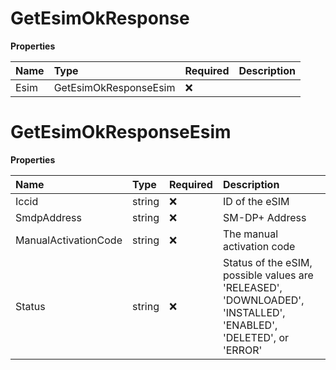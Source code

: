 # GetEsimOkResponse

**Properties**

| Name | Type                  | Required | Description |
| :--- | :-------------------- | :------- | :---------- |
| Esim | GetEsimOkResponseEsim | ❌       |             |

# GetEsimOkResponseEsim

**Properties**

| Name                 | Type   | Required | Description                                                                                                     |
| :------------------- | :----- | :------- | :-------------------------------------------------------------------------------------------------------------- |
| Iccid                | string | ❌       | ID of the eSIM                                                                                                  |
| SmdpAddress          | string | ❌       | SM-DP+ Address                                                                                                  |
| ManualActivationCode | string | ❌       | The manual activation code                                                                                      |
| Status               | string | ❌       | Status of the eSIM, possible values are 'RELEASED', 'DOWNLOADED', 'INSTALLED', 'ENABLED', 'DELETED', or 'ERROR' |
